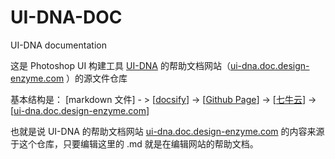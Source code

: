 # UI-DNA-DOC
UI-DNA documentation 



这是 Photoshop UI 构建工具 [UI-DNA](https://github.com/nullice/UI-DNA/) 的帮助文档网站（[ui-dna.doc.design-enzyme.com](http://ui-dna.doc.design-enzyme.com) ）的源文件仓库

基本结构是：
[markdown 文件] - > [[docsify](docsify.js.org)] -> [[Github Page](https://nullice.github.io/UI-DNA-DOC/)] -> [[七牛云](iduz7kp.qiniudns.com)] -> [[ui-dna.doc.design-enzyme.com](http://ui-dna.doc.design-enzyme.com)] 

也就是说 UI-DNA 的帮助文档网站 [ui-dna.doc.design-enzyme.com](http://ui-dna.doc.design-enzyme.com) 的内容来源于这个仓库，只要编辑这里的 .md 就是在编辑网站的帮助文档。





